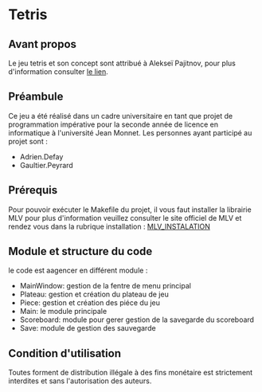 # Tetris 

## Avant propos
Le jeu tetris et son concept sont attribué à Alekseï Pajitnov, pour plus d'information consulter [le lien](https://fr.wikipedia.org/wiki/Tetris).

## Préambule
Ce jeu a été réalisé dans un cadre universitaire en tant que projet de programmation impérative pour la seconde année de licence en informatique à l'université Jean Monnet. 
Les personnes ayant participé au projet sont :
- Adrien.Defay
- Gaultier.Peyrard

## Prérequis
Pour pouvoir exécuter le Makefile du projet, il vous faut installer la librairie MLV pour plus d'information veuillez consulter le site officiel de MLV et rendez vous dans la rubrique installation : [MLV_INSTALATION](http://www-igm.univ-mlv.fr/~boussica/mlv/api/French/html/installation.html)  


## Module et structure du code

le code est aagencer en différent module :

   - MainWindow: gestion de la fentre de menu principal
   - Plateau: gestion et création du plateau de jeu
   - Piece: gestion et création des piéce du jeu
   - Main: le module principale
   - Scoreboard: module pour gerer gestion de la savegarde du scoreboard
   - Save: module de gestion des sauvegarde

## Condition d'utilisation

Toutes forment de distribution illégale à des fins monétaire est strictement interdites et sans l'autorisation des auteurs.
